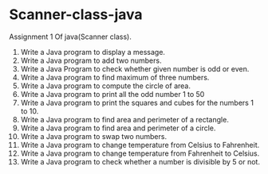 # Scanner-class-java
Assignment 1 Of java(Scanner class).

1) Write a Java program to display a message.
2) Write a Java program to add two numbers.
3) Write a Java Program to check whether given number is odd or even.
4) Write a Java program to find maximum of three numbers.
5) Write a Java program to compute the circle of area.
6) Write a Java program to print all the odd number 1 to 50
7) Write a Java program to print the squares and cubes for the numbers 1 to 10.
8) Write a Java program to find area and perimeter of a rectangle.
9) Write a Java program to find area and perimeter of a circle.
10) Write a Java program to swap two numbers.
11) Write a Java program to change temperature from Celsius to Fahrenheit.
12) Write a Java program to change temperature from Fahrenheit to Celsius.
13) Write a Java program to check whether a number is divisible by 5 or not.

